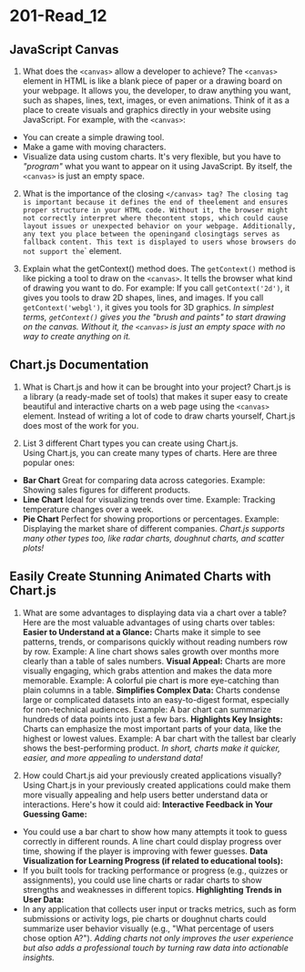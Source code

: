 # 201-Read_12


## JavaScript Canvas
1. What does the `<canvas>` allow a developer to achieve?
The `<canvas>` element in HTML is like a blank piece of paper or a drawing board on your webpage. It allows you, the developer, to draw anything you want, such as shapes, lines, text, images, or even animations. Think of it as a place to create visuals and graphics directly in your website using JavaScript.
For example, with the `<canvas>`:
- You can create a simple drawing tool.
- Make a game with moving characters.
- Visualize data using custom charts.
It's very flexible, but you have to *"program"* what you want to appear on it using JavaScript. By itself, the `<canvas>` is just an empty space.

2. What is the importance of the closing `</canvas> tag?
The closing `</canvas>` tag is important because it defines the end of the `<canvas>` element and ensures proper structure in your HTML code. Without it, the browser might not correctly interpret where the `<canvas>` content stops, which could cause layout issues or unexpected behavior on your webpage.
Additionally, any text you place between the opening `<canvas>` and closing `</canvas>` tags serves as fallback content. This text is displayed to users whose browsers do not support the `<canvas>` element. 

3. Explain what the getContext() method does.
The `getContext()` method is like picking a tool to draw on the `<canvas>`. It tells the browser what kind of drawing you want to do.
For example:
If you call `getContext('2d')`, it gives you tools to draw 2D shapes, lines, and images.
If you call `getContext('webgl')`, it gives you tools for 3D graphics.
*In simplest terms, `getContext()` gives you the "brush and paints" to start drawing on the canvas. Without it, the `<canvas>` is just an empty space with no way to create anything on it.*

## Chart.js Documentation
1. What is Chart.js and how it can be brought into your project?
Chart.js is a library (a ready-made set of tools) that makes it super easy to create beautiful and interactive charts on a web page using the `<canvas>` element. Instead of writing a lot of code to draw charts yourself, Chart.js does most of the work for you.

2.  List 3 different Chart types you can create using Chart.js.  
Using Chart.js, you can create many types of charts. Here are three popular ones:

- **Bar Chart**
Great for comparing data across categories.
Example: Showing sales figures for different products.
- **Line Chart**
Ideal for visualizing trends over time.
Example: Tracking temperature changes over a week.
- **Pie Chart**
Perfect for showing proportions or percentages.
Example: Displaying the market share of different companies.
*Chart.js supports many other types too, like radar charts, doughnut charts, and scatter plots!*

## Easily Create Stunning Animated Charts with Chart.js
1. What are some advantages to displaying data via a chart over a table?
Here are the most valuable advantages of using charts over tables:
**Easier to Understand at a Glance:**
Charts make it simple to see patterns, trends, or comparisons quickly without reading numbers row by row.
Example: A line chart shows sales growth over months more clearly than a table of sales numbers.
**Visual Appeal:**
Charts are more visually engaging, which grabs attention and makes the data more memorable.
Example: A colorful pie chart is more eye-catching than plain columns in a table.
**Simplifies Complex Data:**
Charts condense large or complicated datasets into an easy-to-digest format, especially for non-technical audiences.
Example: A bar chart can summarize hundreds of data points into just a few bars.
**Highlights Key Insights:**
Charts can emphasize the most important parts of your data, like the highest or lowest values.
Example: A bar chart with the tallest bar clearly shows the best-performing product.
*In short, charts make it quicker, easier, and more appealing to understand data!*

2. How could Chart.js aid your previously created applications visually?
Using Chart.js in your previously created applications could make them more visually appealing and help users better understand data or interactions. Here's how it could aid:
**Interactive Feedback in Your Guessing Game:**
- You could use a bar chart to show how many attempts it took to guess correctly in different rounds.
A line chart could display progress over time, showing if the player is improving with fewer guesses.
**Data Visualization for Learning Progress (if related to educational tools):**
- If you built tools for tracking performance or progress (e.g., quizzes or assignments), you could use line charts or radar charts to show strengths and weaknesses in different topics.
**Highlighting Trends in User Data:**
- In any application that collects user input or tracks metrics, such as form submissions or activity logs, pie charts or doughnut charts could summarize user behavior visually (e.g., "What percentage of users chose option A?").
*Adding charts not only improves the user experience but also adds a professional touch by turning raw data into actionable insights.*




